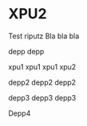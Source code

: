 # XPU2
Test riputz
Bla bla bla

depp depp

xpu1 xpu1 xpu1
xpu2

depp2 depp2 depp2

depp3 depp3 depp3

Depp4
